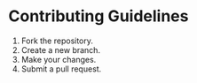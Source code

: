 # Contributing Guidelines

1. Fork the repository.
2. Create a new branch.
3. Make your changes.
4. Submit a pull request.

